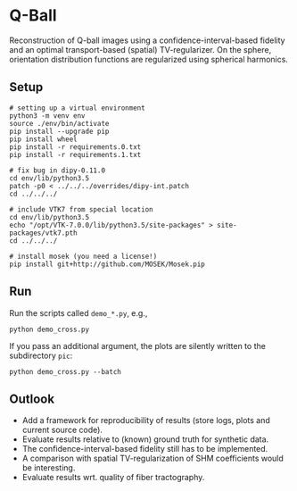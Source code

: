 
Q-Ball
======

Reconstruction of Q-ball images using a confidence-interval-based fidelity and
an optimal transport-based (spatial) TV-regularizer.
On the sphere, orientation distribution functions are regularized using spherical
harmonics.

Setup
-----

    # setting up a virtual environment
    python3 -m venv env
    source ./env/bin/activate
    pip install --upgrade pip
    pip install wheel
    pip install -r requirements.0.txt
    pip install -r requirements.1.txt

    # fix bug in dipy-0.11.0
    cd env/lib/python3.5
    patch -p0 < ../../../overrides/dipy-int.patch
    cd ../../../

    # include VTK7 from special location
    cd env/lib/python3.5
    echo "/opt/VTK-7.0.0/lib/python3.5/site-packages" > site-packages/vtk7.pth
    cd ../../../

    # install mosek (you need a license!)
    pip install git+http://github.com/MOSEK/Mosek.pip

Run
---

Run the scripts called `demo_*.py`, e.g.,

    python demo_cross.py

If you pass an additional argument, the plots are silently written to the subdirectory `pic`:

    python demo_cross.py --batch

Outlook
-------

* Add a framework for reproducibility of results (store logs, plots and current source code).
* Evaluate results relative to (known) ground truth for synthetic data.
* The confidence-interval-based fidelity still has to be implemented.
* A comparison with spatial TV-regularization of SHM coefficients would be interesting.
* Evaluate results wrt. quality of fiber tractography.
